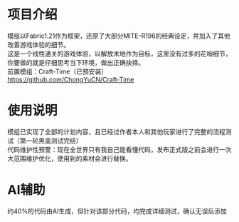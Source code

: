 # 项目介绍
  模组以Fabric1.21作为框架，还原了大部分MITE-R196的经典设定，并加入了其他改善游戏体验的细节。  
  这是一个线性通关的游戏体验，以解放末地作为目标，这里没有过多的花哨细节，你要做的就是仔细思考当下环境，做出正确抉择。  
  前置模组：Craft-Time（已预安装）  
  https://github.com/ChongYuCN/Craft-Time
 
# 使用说明
  模组已实现了全部的计划内容，且已经过作者本人和其他玩家进行了完整的流程测试（第一轮黑盒测试完结）  
  代码维护性预警：现在全世界只有我自己能看懂代码，发布正式版之前会进行一次大范围维护优化，使用到的素材会进行替换。
 
# AI辅助
  约40%的代码由AI生成，但针对该部分代码，均完成详细测试，确认无误后添加
 

 
